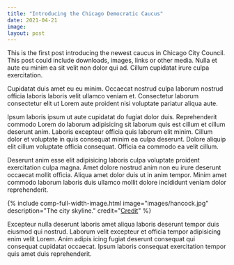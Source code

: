 ```yaml
---
title: "Introducing the Chicago Democratic Caucus"
date: 2021-04-21
image:
layout: post
---
```


This is the first post introducing the newest caucus in Chicago City Council. This post could include downloads, images, links or other media. Nulla et aute eu minim ea sit velit non dolor qui ad. Cillum cupidatat irure culpa exercitation.

Cupidatat duis amet eu eu minim. Occaecat nostrud culpa laborum nostrud officia laboris laboris velit ullamco veniam et. Consectetur laborum consectetur elit ut Lorem aute proident nisi voluptate pariatur aliqua aute.

Ipsum laboris ipsum ut aute cupidatat do fugiat dolor duis. Reprehenderit commodo Lorem do laborum adipisicing sit laborum quis est cillum et cillum deserunt anim. Laboris excepteur officia quis laborum elit minim. Cillum dolor et voluptate in quis consequat minim ea culpa deserunt. Dolore aliquip elit cillum voluptate officia consequat. Officia ea commodo ea velit cillum.

Deserunt anim esse elit adipisicing laboris culpa voluptate proident exercitation culpa magna. Amet dolore nostrud anim non eu irure deserunt occaecat mollit officia. Aliqua amet dolor duis ut in anim tempor. Minim amet commodo laborum laboris duis ullamco mollit dolore incididunt veniam dolor reprehenderit.

{% include comp-full-width-image.html image="images/hancock.jpg" description="The city skyline." credit="[Credit](another-page)" %}

Excepteur nulla deserunt laboris amet aliqua laboris deserunt tempor duis eiusmod qui nostrud. Laborum velit excepteur et officia tempor adipisicing enim velit Lorem. Anim adipis icing fugiat deserunt consequat qui consequat cupidatat occaecat. Ipsum laboris consequat exercitation tempor quis amet duis reprehenderit.
